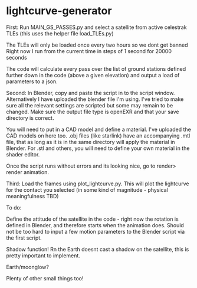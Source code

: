 # lightcurve-generator

First: Run MAIN_GS_PASSES.py and select a satellite from active celestrak TLEs (this uses the helper file load_TLEs.py)

The TLEs will only be loaded once every two hours so we dont get banned
Right now I run from the current time in steps of 1 second for 20000 seconds

The code will calculate every pass over the list of ground stations defined further down in the code (above a given elevation) and output a load of parameters to a json.

Second: In Blender, copy and paste the script in to the script window. Alternatively I have uploaded the blender file I'm using.
I've tried to make sure all the relevant settings are scripted but some may remain to be changed. Make sure the output file type is openEXR and that your save directory is correct.

You will need to put in a CAD model and define a material. I've uploaded the CAD models on here too. .obj files (like starlink) have an accompanying .mtl file, that as long as it is in the same directory will apply the material in Blender.
For .stl and others, you will need to define your own material in the shader editor.

Once the script runs without errors and its looking nice, go to render> render animation.

Third: Load the frames using plot_lightcurve.py. This will plot the lightcurve for the contact you selected (in some kind of magnitude - physical meaningfulness TBD)

To do:

Define the attitude of the satellite in the code - right now the rotation is defined in Blender, and therefore starts when the animation does. Should not be too hard to input a few motion parameters to the Blender script via the first script.

Shadow function! Rn the Earth doesnt cast a shadow on the satellite, this is pretty important to implement.

Earth/moonglow?

Plenty of other small things too!
